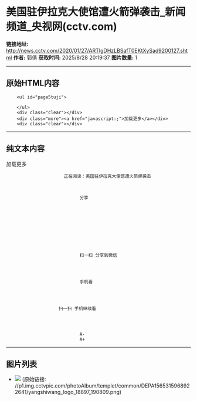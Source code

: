 # 美国驻伊拉克大使馆遭火箭弹袭击_新闻频道_央视网(cctv.com)

**链接地址:** http://news.cctv.com/2020/01/27/ARTIgDHzLBSafT0EKtXySad9200127.shtml
**作者:** 郭倩
**获取时间:** 2025/8/28 20:19:37
**图片数量:** 1

---

## 原始HTML内容


		<ul id="page5tuji">
			
		</ul>
		<div class="clear"></div>
		<div class="more"><a href="javascript:;">加载更多</a></div>
		<div class="clear"></div>
	

---

## 纯文本内容

加载更多
		
	
                        
                        
                          正在阅读：美国驻伊拉克大使馆遭火箭弹袭击
                                            
                        
                            
                                分享
                                
                                
                                
                                
                            
                            
                                
                                
                                    
                                    
                                扫一扫 分享到微信
                                
                            
                            
                                
                                手机看
                                
                    
                    
                        
                        扫一扫 手机继续看
                    
                    
                            
                            
                                A-
                                A+

---

## 图片列表

- ![](./images/image_1.jpg) (原始链接: //p1.img.cctvpic.com/photoAlbum/templet/common/DEPA1565315968922641/yangshiwang_logo_18897_190809.png)
